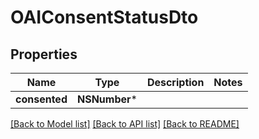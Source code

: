 # OAIConsentStatusDto

## Properties
Name | Type | Description | Notes
------------ | ------------- | ------------- | -------------
**consented** | **NSNumber*** |  | 

[[Back to Model list]](../README#documentation-for-models) [[Back to API list]](../README#documentation-for-api-endpoints) [[Back to README]](../README)


